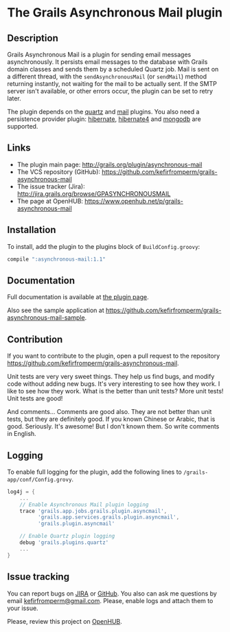 The Grails Asynchronous Mail plugin
====================================

Description
-----------

Grails Asynchronous Mail is a plugin for sending email messages asynchronously. It persists email messages to the database
with Grails domain classes and sends them by a scheduled Quartz job. Mail is sent on a different thread, with the
`sendAsynchronousMail` (or `sendMail`) method returning instantly, not waiting for the mail to be actually sent. If the SMTP
server isn't available, or other errors occur, the plugin can be set to retry later.

The plugin depends on the [quartz](http://www.grails.org/plugin/quartz) and [mail](http://www.grails.org/plugin/mail)
plugins. You also need a persistence provider plugin: [hibernate](http://www.grails.org/plugin/hibernate),
[hibernate4](http://www.grails.org/plugin/hibernate4) and [mongodb](http://www.grails.org/plugin/mongodb) are supported.

Links
-----

* The plugin main page: <http://grails.org/plugin/asynchronous-mail>
* The VCS repository (GitHub): <https://github.com/kefirfromperm/grails-asynchronous-mail>
* The issue tracker (Jira): <http://jira.grails.org/browse/GPASYNCHRONOUSMAIL>
* The page at OpenHUB: <https://www.openhub.net/p/grails-asynchronous-mail>

Installation
------------

To install, add the plugin to the plugins block of `BuildConfig.groovy`:
```groovy
compile ":asynchronous-mail:1.1"
```

Documentation
-------------

Full documentation is available at [the plugin page](http://grails.org/plugin/asynchronous-mail).

Also see the sample application at <https://github.com/kefirfromperm/grails-asynchronous-mail-sample>.

Contribution
------------

If you want to contribute to the plugin, open a pull request to the repository
<https://github.com/kefirfromperm/grails-asynchronous-mail>.

Unit tests are very very sweet things. They help us find bugs, and modify code without adding new bugs. It's very interesting to
see how they work. I like to see how they work. What is the better than unit tests? More unit tests!
Unit tests are good!

And comments... Comments are good also. They are not better than unit tests, but they are definitely good. If you known
Chinese or Arabic, that is good. Seriously. It's awesome! But I don't known them. So write comments in English.

Logging
-------

To enable full logging for the plugin, add the following lines to `/grails-app/conf/Config.grovy`.
```groovy
log4j = {
    ...
    // Enable Asynchronous Mail plugin logging
    trace 'grails.app.jobs.grails.plugin.asyncmail',
          'grails.app.services.grails.plugin.asyncmail',
          'grails.plugin.asyncmail'

    // Enable Quartz plugin logging
    debug 'grails.plugins.quartz'
    ...
}
```

Issue tracking
--------------

You can report bugs on [JIRA](http://jira.grails.org/browse/GPASYNCHRONOUSMAIL) or
[GitHub](https://github.com/kefirfromperm/grails-asynchronous-mail/issues?state=open).
You also can ask me questions by email [kefirfromperm@gmail.com](mailto:kefirfromperm@gmail.com).
Please, enable logs and attach them to your issue.

Please, review this project on [OpenHUB](https://www.openhub.net/p/grails-asynchronous-mail).
